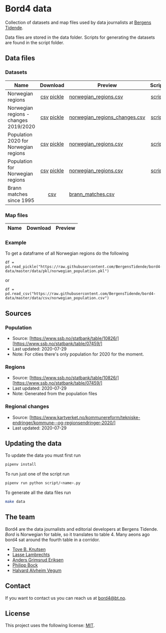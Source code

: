 # Bord4 data
Collection of datasets and map files used by data journalists at [Bergens Tidende](https://www.bt.no).

Data files are stored in the data folder. Scripts for generating the datasets are found in the script folder.

## Data files

### Datasets
| Name | Download | Preview | Script |
| --- | :---: | --- | :--: |
| Norwegian regions | [csv](https://raw.githubusercontent.com/BergensTidende/bord4-data/master/data/csv/norwegian_regions.csv) [pickle](https://raw.githubusercontent.com/BergensTidende/bord4-data/master/data/pkl/norwegian_population.pkl) | [norwegian_regions.csv](data/csv/norwegian_regions.csv) | [script](scripts/regions_and_population.py) |
| Norwegian regions - changes 2019/2020 | [csv](https://raw.githubusercontent.com/BergensTidende/bord4-data/master/data/csv/norwegian_regions_changes.csv) [pickle](https://raw.githubusercontent.com/BergensTidende/bord4-data/master/data/pkl/norwegian_regions_changes.pkl) | [norwegian_regions_changes.csv](data/csv/norwegian_regions_changes.csv) | [script](scripts/region_changes.py) |
| Population 2020 for Norwegian regions | [csv](https://raw.githubusercontent.com/BergensTidende/bord4-data/master/data/csv/norwegian_population_2020.csv) [pickle](https://raw.githubusercontent.com/BergensTidende/bord4-data/master/data/csv/norwegian_population_2020.csv) | [norwegian_regions.csv](data/csv/norwegian_population_2020.csv) | [script](scripts/regions_and_population.py) |
| Population for Norwegian regions | [csv](https://raw.githubusercontent.com/BergensTidende/bord4-data/master/data/csv/norwegian_population.csv) [pickle](https://raw.githubusercontent.com/BergensTidende/bord4-data/master/data/pkl/norwegian_population.pkl) | [norwegian_regions.csv](data/csv/norwegian_population.csv) | [script](scripts/regions_and_population.py) |
| Brann matches since 1995 | [csv](https://raw.githubusercontent.com/BergensTidende/bord4-data/master/data/csv/brann_matches_1995.csv) | [brann_matches.csv](data/csv/brann_matches_1995.csv) | |

### Map files
| Name | Download | Preview |
| --- | :---: | :---: |

### Example
To get a dataframe of all Norwegian regions do the following

```
df = pd.read_pickle("https://raw.githubusercontent.com/BergensTidende/bord4-data/master/data/pkl/norwegian_population.pkl")
```
or
```
df = pd.read_csv("https://raw.githubusercontent.com/BergensTidende/bord4-data/master/data/csv/norwegian_population.csv")
```

## Sources

### Population
* Source: [https://www.ssb.no/statbank/table/10826/] [https://www.ssb.no/statbank/table/07459/]
* Last updated: 2020-07-29
* Note: For cities there's only population for 2020 for the moment.

### Regions
* Source: [https://www.ssb.no/statbank/table/10826/] [https://www.ssb.no/statbank/table/07459/]
* Last updated: 2020-07-29
* Note: Generated from the population files

### Regional changes
* Source: [https://www.kartverket.no/kommunereform/tekniske-endringer/kommune--og-regionsendringer-2020/]
* Last updated: 2020-07-29

## Updating the data
To update the data you must first run

```bash
pipenv install
```

To run just one of the script run

```bash
pipenv run python script/<name>.py
```

To generate all the data files run

```bash
make data
```

## The team

Bord4 are the data journalists and editorial developers at Bergens Tidende. _Bord_ is Norwegian for table, so it translates to table 4. Many aeons ago bord4 sat around the fourth table in a corridor.

* [Tove B. Knutsen](https://twitter.com/tovek)
* [Lasse Lambrechts](https://twitter.com/lambrechts)
* [Anders Grimsrud Eriksen ](https://twitter.com/anderser)
* [Philipp Bock](https://twitter.com/bockph)
* [Halvard Alvheim Vegum](https://twitter.com/Havegum)

## Contact

If you want to contact us you can reach us at <bord4@bt.no>.

## License
This project uses the following license: [MIT](LICENSE).
